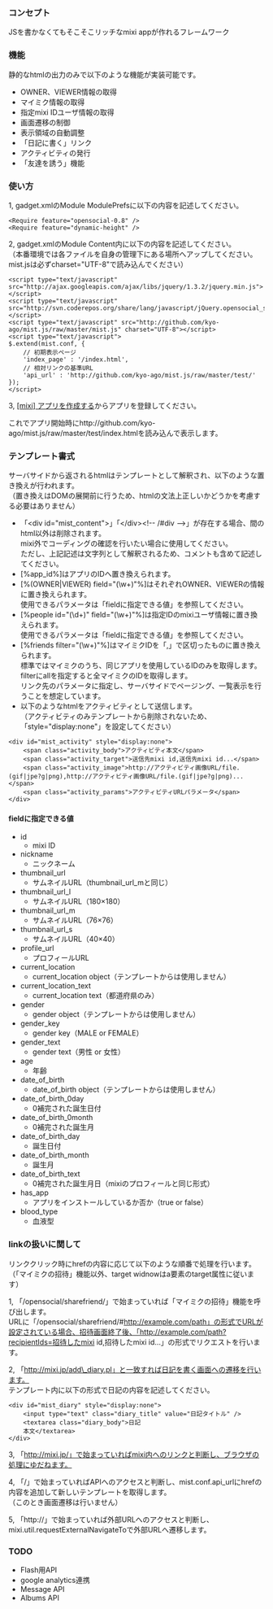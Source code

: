 ### コンセプト

JSを書かなくてもそこそこリッチなmixi appが作れるフレームワーク

### 機能

静的なhtmlの出力のみで以下のような機能が実装可能です。

 * OWNER、VIEWER情報の取得
 * マイミク情報の取得
 * 指定mixi IDユーザ情報の取得
 * 画面遷移の制御
 * 表示領域の自動調整
 * 「日記に書く」リンク
 * アクティビティの発行
 * 「友達を誘う」機能

### 使い方

1, gadget.xmlのModule ModulePrefsに以下の内容を記述してください。

	<Require feature="opensocial-0.8" />
	<Require feature="dynamic-height" />

2, gadget.xmlのModule Content内に以下の内容を記述してください。  
（本番環境では各ファイルを自身の管理下にある場所へアップしてください。mist.jsは必ずcharset="UTF-8"で読み込んでください）

	<script type="text/javascript" src="http://ajax.googleapis.com/ajax/libs/jquery/1.3.2/jquery.min.js"></script>
	<script type="text/javascript" src="http://svn.coderepos.org/share/lang/javascript/jQuery.opensocial_simple/jquery.opensocial_simple.js"></script>
	<script type="text/javascript" src="http://github.com/kyo-ago/mist.js/raw/master/mist.js" charset="UTF-8"></script>
	<script type="text/javascript">
	$.extend(mist.conf, {
		// 初期表示ページ 
		'index_page' : '/index.html',
		// 相対リンクの基準URL 
		'api_url' : 'http://github.com/kyo-ago/mist.js/raw/master/test/'
	});
	</script>

3, [[mixi] アプリを作成する](http://mixi.jp/add_appli.pl)からアプリを登録してください。

これでアプリ開始時にhttp://github.com/kyo-ago/mist.js/raw/master/test/index.htmlを読み込んで表示します。

### テンプレート書式

サーバサイドから返されるhtmlはテンプレートとして解釈され、以下のような置き換えが行われます。  
（置き換えはDOMの展開前に行うため、htmlの文法上正しいかどうかを考慮する必要はありません）

 * 「&lt;div id=&quot;mist_content&quot;&gt;」「&lt;/div&gt;&lt;!-- /#div --&gt;」が存在する場合、間のhtml以外は削除されます。  
mixi外でコーディングの確認を行いたい場合に使用してください。  
ただし、上記記述は文字列として解釈されるため、コメントも含めて記述してください。
 * [%app_id%]はアプリのIDへ置き換えられます。
 * [%(OWNER|VIEWER) field="(\w+)"%]はそれぞれOWNER、VIEWERの情報に置き換えられます。  
使用できるパラメータは「fieldに指定できる値」を参照してください。
 * [%people id="(\d+)" field="(\w+)"%]は指定IDのmixiユーザ情報に置き換えられます。  
使用できるパラメータは「fieldに指定できる値」を参照してください。
 * [%friends filter="(\w+)"%]はマイミクIDを「,」で区切ったものに置き換えられます。  
標準ではマイミクのうち、同じアプリを使用しているIDのみを取得します。filterにallを指定すると全マイミクのIDを取得します。  
リンク先のパラメータに指定し、サーバサイドでページング、一覧表示を行うことを想定しています。
 * 以下のようなhtmlをアクティビティとして送信します。  
（アクティビティのみテンプレートから削除されないため、「style="display:none"」を設定してください）

<pre><code>&lt;div id="mist_activity" style="display:none"&gt;
    &lt;span class="activity_body"&gt;アクティビティ本文&lt;/span&gt;
    &lt;span class="activity_target"&gt;送信先mixi id,送信先mixi id...&lt;/span&gt;
    &lt;span class="activity_image"&gt;http://アクティビティ画像URL/file.(gif|jpe?g|png),http://アクティビティ画像URL/file.(gif|jpe?g|png)...&lt;/span&gt;
    &lt;span class="activity_params"&gt;アクティビティURLパラメータ&lt;/span&gt;
&lt;/div&gt;
</code></pre>

#### fieldに指定できる値
 * id
 	 * mixi ID
 * nickname
 	 * ニックネーム
 * thumbnail\_url
 	 * サムネイルURL（thumbnail\_url\_mと同じ）
 * thumbnail\_url\_l
 	 * サムネイルURL（180×180）
 * thumbnail\_url\_m
 	 * サムネイルURL（76×76）
 * thumbnail\_url\_s
 	 * サムネイルURL（40×40）
 * profile\_url
 	 * プロフィールURL
 * current\_location
 	 * current\_location object（テンプレートからは使用しません）
 * current\_location\_text
 	 * current\_location text（都道府県のみ）
 * gender
 	 * gender object（テンプレートからは使用しません）
 * gender\_key
 	 * gender key（MALE or FEMALE）
 * gender\_text
 	 * gender text（男性 or 女性）
 * age
 	 * 年齢
 * date\_of\_birth
 	 * date\_of\_birth object（テンプレートからは使用しません）
 * date\_of\_birth\_0day
 	 * 0補完された誕生日付
 * date\_of\_birth\_0month
 	 * 0補完された誕生月
 * date\_of\_birth\_day
 	 * 誕生日付
 * date\_of\_birth\_month
 	 * 誕生月
 * date\_of\_birth\_text
 	 * 0補完された誕生月日（mixiのプロフィールと同じ形式）
 * has\_app
 	 * アプリをインストールしているか否か（true or false）
 * blood\_type
 	 * 血液型

### linkの扱いに関して

リンククリック時にhrefの内容に応じて以下のような順番で処理を行います。  
（「マイミクの招待」機能以外、target widnowはa要素のtarget属性に従います）

1, 「/opensocial/sharefriend/」で始まっていれば「マイミクの招待」機能を呼び出します。  
URLに「/opensocial/sharefriend/#http://example.com/path」の形式でURLが設定されている場合、招待画面終了後、「http://example.com/path?recipientIds=招待したmixi id,招待したmixi id...」の形式でリクエストを行います。

2, 「http://mixi.jp/add\_diary.pl」と一致すれば日記を書く画面への遷移を行います。  
テンプレート内に以下の形式で日記の内容を記述してください。

	<div id="mist_diary" style="display:none">
		<input type="text" class="diary_title" value="日記タイトル" />
		<textarea class="diary_body">日記
		本文</textarea>
	</div>

3, 「http://mixi.jp/」で始まっていればmixi内へのリンクと判断し、ブラウザの処理にゆだねます。

4, 「/」で始まっていればAPIへのアクセスと判断し、mist.conf.api_urlにhrefの内容を追加して新しいテンプレートを取得します。  
（このとき画面遷移は行いません）

5, 「http://」で始まっていれば外部URLへのアクセスと判断し、mixi.util.requestExternalNavigateToで外部URLへ遷移します。

### TODO
 * Flash用API
 * google analytics連携
 * Message API
 * Albums API
